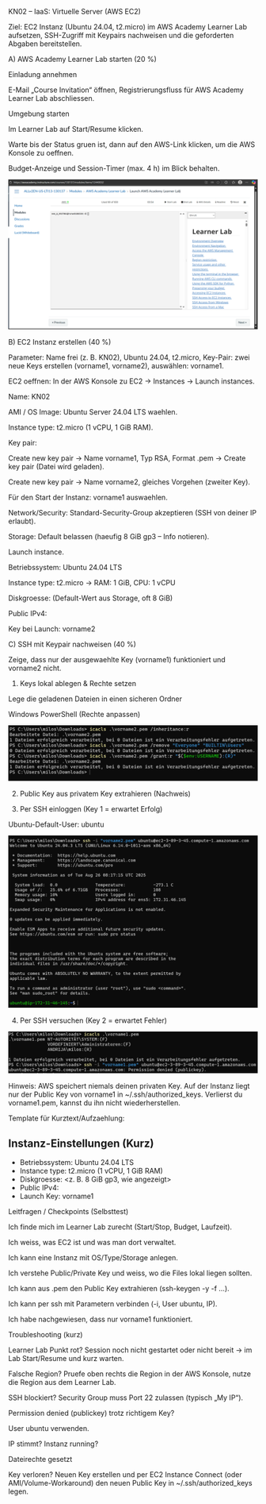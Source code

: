 KN02 – IaaS: Virtuelle Server (AWS EC2)

Ziel: EC2 Instanz (Ubuntu 24.04, t2.micro) im AWS Academy Learner Lab aufsetzen, SSH-Zugriff mit Keypairs nachweisen und die geforderten Abgaben bereitstellen.


A) AWS Academy Learner Lab starten (20 %)

Einladung annehmen

E-Mail „Course Invitation“ öffnen, Registrierungsfluss für AWS Academy Learner Lab abschliessen.


Umgebung starten

Im Learner Lab auf Start/Resume klicken.

Warte bis der Status gruen ist, dann auf den AWS-Link klicken, um die AWS Konsole zu oeffnen.

Budget-Anzeige und Session-Timer (max. 4 h) im Blick behalten.

![](<Screenshot 2025-08-26 090753.png>)

B) EC2 Instanz erstellen (40 %)

Parameter: Name frei (z. B. KN02), Ubuntu 24.04, t2.micro, Key-Pair: zwei neue Keys erstellen (vorname1, vorname2), auswählen: vorname1.

EC2 oeffnen: In der AWS Konsole zu EC2 → Instances → Launch instances.

Name: KN02 

AMI / OS Image: Ubuntu Server 24.04 LTS waehlen.

Instance type: t2.micro (1 vCPU, 1 GiB RAM).

Key pair:

Create new key pair → Name vorname1, Typ RSA, Format .pem → Create key pair (Datei wird geladen).

Create new key pair → Name vorname2, gleiches Vorgehen (zweiter Key).

Für den Start der Instanz: vorname1 auswaehlen.

Network/Security: Standard-Security-Group akzeptieren (SSH von deiner IP erlaubt).

Storage: Default belassen (haeufig 8 GiB gp3 – Info notieren).

Launch instance.

Betriebssystem: Ubuntu 24.04 LTS

Instance type: t2.micro → RAM: 1 GiB, CPU: 1 vCPU

Diskgroesse: (Default-Wert aus Storage, oft 8 GiB)

Public IPv4: <hier eintragen>

Key bei Launch: vorname2

C) SSH mit Keypair nachweisen (40 %)

Zeige, dass nur der ausgewaehlte Key (vorname1) funktioniert und vorname2 nicht.

1) Keys lokal ablegen & Rechte setzen

Lege die geladenen Dateien in einen sicheren Ordner 


Windows PowerShell (Rechte anpassen)

![alt text](<Screenshot 2025-08-26 101618.png>)

2) Public Key aus privatem Key extrahieren (Nachweis)

3) Per SSH einloggen (Key 1 = erwartet Erfolg)

Ubuntu-Default-User: ubuntu

![alt text](<Screenshot 2025-08-26 101717.png>)


4) Per SSH versuchen (Key 2 = erwartet Fehler)


![](<Screenshot 2025-08-26 103041.png>)

Hinweis: AWS speichert niemals deinen privaten Key. Auf der Instanz liegt nur der Public Key von vorname1 in ~/.ssh/authorized_keys. Verlierst du vorname1.pem, kannst du ihn nicht wiederherstellen.



Template für Kurztext/Aufzaehlung:

## Instanz-Einstellungen (Kurz)
- Betriebssystem: Ubuntu 24.04 LTS
- Instance type: t2.micro (1 vCPU, 1 GiB RAM)
- Diskgroesse: <z. B. 8 GiB gp3, wie angezeigt>
- Public IPv4: <eintragen>
- Launch Key: vorname1

Leitfragen / Checkpoints (Selbsttest)

 Ich finde mich im Learner Lab zurecht (Start/Stop, Budget, Laufzeit).

 Ich weiss, was EC2 ist und was man dort verwaltet.

 Ich kann eine Instanz mit OS/Type/Storage anlegen.

 Ich verstehe Public/Private Key und weiss, wo die Files lokal liegen sollten.

 Ich kann aus .pem den Public Key extrahieren (ssh-keygen -y -f …).

 Ich kann per ssh mit Parametern verbinden (-i, User ubuntu, IP).

 Ich habe nachgewiesen, dass nur vorname1 funktioniert.

Troubleshooting (kurz)

Learner Lab Punkt rot? Session noch nicht gestartet oder nicht bereit → im Lab Start/Resume und kurz warten.

Falsche Region? Pruefe oben rechts die Region in der AWS Konsole, nutze die Region aus dem Learner Lab.

SSH blockiert? Security Group muss Port 22 zulassen (typisch „My IP“).

Permission denied (publickey) trotz richtigem Key?

User ubuntu verwenden.

IP stimmt? Instanz running?

Dateirechte gesetzt 

Key verloren? Neuen Key erstellen und per EC2 Instance Connect (oder AMI/Volume-Workaround) den neuen Public Key in ~/.ssh/authorized_keys legen.